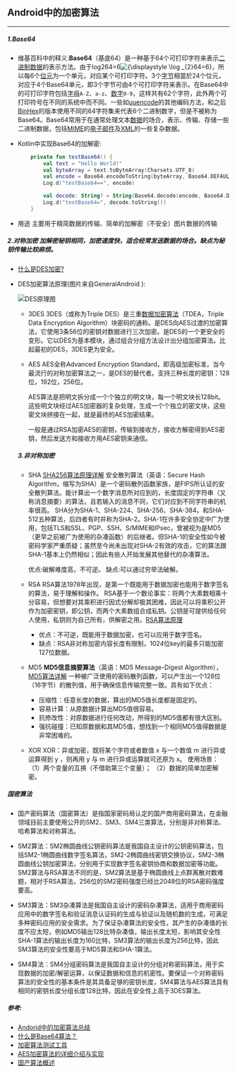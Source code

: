 ## Android中的加密算法
----



##### 1.Base64

* 维基百科中的释义:**Base64**（基底64）是一种基于64个可打印字符来表示[二进制数据](https://zh.wikipedia.org/wiki/二进制)的表示方法。由于log2⁡64=6![{\displaystyle \log _{2}64=6}](https://wikimedia.org/api/rest_v1/media/math/render/svg/9c986fbdc6c036a937e0647d7a6ec5ad745bccab)，所以每6个[位元](https://zh.wikipedia.org/wiki/位元)为一个单元，对应某个可打印字符。3个[字节](https://zh.wikipedia.org/wiki/字节)相當於24个位元，对应于4个Base64单元，即3个字节可由4个可打印字符来表示。在Base64中的可打印字符包括[字母](https://zh.wikipedia.org/wiki/拉丁字母)`A-Z`、`a-z`、[数字](https://zh.wikipedia.org/wiki/数字)`0-9`，这样共有62个字符，此外两个可打印符号在不同的系统中而不同。一些如[uuencode](https://zh.wikipedia.org/wiki/Uuencode)的其他编码方法，和之后[BinHex](https://zh.wikipedia.org/w/index.php?title=BinHex&action=edit&redlink=1)的版本使用不同的64字符集来代表6个二进制数字，但是不被称为Base64。Base64常用于在通常处理文本[数据](https://zh.wikipedia.org/wiki/数据)的场合，表示、传输、存储一些二进制数据，包括[MIME](https://zh.wikipedia.org/wiki/MIME)的[电子邮件](https://zh.wikipedia.org/wiki/电子邮件)及[XML](https://zh.wikipedia.org/wiki/XML)的一些复杂数据。

* Kotlin中实现Base64的加解密:

  ```kotlin
      private fun testBase64() {
          val text = "Hello World!"
          val byteArray = text.toByteArray(Charsets.UTF_8)
          val encode = Base64.encodeToString(byteArray, Base64.DEFAULT)
          Log.d("testBase64==", encode)
  
          val decode: String? = String(Base64.decode(encode, Base64.DEFAULT),Charsets.UTF_8)
          Log.d("testBase64=", decode.toString())
      }
  ```

* 用途  主要用于精简数据的传输、简单的加解密（不安全）图片数据的传输

##### 2.对称加密  加解密秘钥相同，加密速度快，适合经常发送数据的场合。缺点为秘钥传输比较麻烦。

* [什么是DES加密?](https://www.zhihu.com/question/36767829) 

* DES加密算法原理(图片来自GeneralAndroid ):

  ![DES原理图](https://pica.zhimg.com/80/v2-5c8662f473220a8cd18f5622f4e412e8_1440w.jpg?source=1940ef5c)

  

  * 3DES 3DES（或称为Triple DES）是三重[数据加密算法](https://links.jianshu.com/go?to=https%3A%2F%2Fbaike.baidu.com%2Fitem%2F%E6%95%B0%E6%8D%AE%E5%8A%A0%E5%AF%86%E7%AE%97%E6%B3%95%2F3030864)（TDEA，Triple Data Encryption Algorithm）块密码的通称。是DES向AES过渡的加密算法，它使用3条56位的密钥对数据进行三次加密。是DES的一个更安全的变形。它以DES为基本模块，通过组合分组方法设计出分组加密算法。比起最初的DES，3DES更为安全。

  * AES AES全称Advanced Encryption Standard，即高级加密标准，当今最流行的对称加密算法之一，是DES的替代者。支持三种长度的密钥：128位，192位，256位。

    AES算法是把明文拆分成一个个独立的明文块，每一个明文块长128bit。这些明文块经过AES加密器的复杂处理，生成一个个独立的密文块，这些密文块拼接在一起，就是最终的AES加密结果。

    一般是通过RSA加密AES的密钥，传输到接收方，接收方解密得到AES密钥，然后发送方和接收方用AES密钥来通信。

  

  

  ##### 3.非对称加密

  * SHA  [SHA256算法原理详解](https://blog.csdn.net/u011583927/article/details/80905740)   安全散列算法（英语：Secure Hash Algorithm，缩写为SHA）是一个密码散列函数家族，是FIPS所认证的安全散列算法。能计算出一个数字消息所对应到的，长度固定的字符串（又称消息摘要）的算法，且若输入的消息不同，它们对应到不同字符串的机率很高。
    SHA分为SHA-1、SHA-224、SHA-256、SHA-384，和SHA-512五种算法，后四者有时并称为SHA-2。SHA-1在许多安全协定中广为使用，包括TLS和SSL、PGP、SSH、S/MIME和IPsec，曾被视为是MD5（更早之前被广为使用的杂凑函数）的后继者。但SHA-1的安全性如今被密码学家严重质疑；虽然至今尚未出现对SHA-2有效的攻击，它的算法跟SHA-1基本上仍然相似；因此有些人开始发展其他替代的杂凑算法。

    优点:破解难度高，不可逆。 缺点:可以通过穷举法破解。

  * RSA RSA算法1978年出现，是第一个既能用于数据加密也能用于数字签名的算法，易于理解和操作。
    RSA基于一个数论事实：将两个大素数相乘十分容易，但想要对其乘积进行因式分解却极其困难，因此可以将乘积公开作为加密密钥，即公钥，而两个大素数组合成私钥。公钥是可提供给任何人使用，私钥则为自己所有，供解密之用。[RSA算法原理](https://www.ruanyifeng.com/blog/2013/06/rsa_algorithm_part_one.html) 

    - 优点：不可逆，既能用于数据加密，也可以应用于数字签名。
    - 缺点：RSA非对称加密内容长度有限制，1024位key的最多只能加密127位数据。

  * MD5 **MD5信息摘要算法**（英语：MD5 Message-Digest Algorithm），[MD5算法详解](https://blog.csdn.net/goodnameused/article/details/81068697) 一种被广泛使用的密码散列函数，可以产生出一个128位（16字节）的散列值，用于确保信息传输完整一致。具有如下优点：
    - 压缩性：任意长度的数据，算出的MD5值长度都是固定的。
    - 容易计算：从原数据计算出MD5值很容易。
    - 抗修改性：对原数据进行任何改动，所得到的MD5值都有很大区别。
    - 强抗碰撞：已知原数据和其MD5值，想找到一个相同MD5值得数据是非常困难的。

  * XOR XOR：异或加密，既将某个字符或者数值 x 与一个数值 m 进行异或运算得到 y ，则再用 y 与 m 进行异或运算就可还原为 x。
    使用场景：
    （1）两个变量的互换（不借助第三个变量）；
    （2）数据的简单加密解密。



##### 国密算法

* 国产密码算法（国密算法）是指国家密码局认定的国产商用密码算法，在金融领域目前主要使用公开的SM2、SM3、SM4三类算法，分别是非对称算法、哈希算法和对称算法。

* SM2算法：SM2椭圆曲线公钥密码算法是我国自主设计的公钥密码算法，包括SM2-1椭圆曲线数字签名算法，SM2-2椭圆曲线密钥交换协议，SM2-3椭圆曲线公钥加密算法，分别用于实现数字签名密钥协商和数据加密等功能。SM2算法与RSA算法不同的是，SM2算法是基于椭圆曲线上点群离散对数难题，相对于RSA算法，256位的SM2密码强度已经比2048位的RSA密码强度要高。

* SM3算法：SM3杂凑算法是我国自主设计的密码杂凑算法，适用于商用密码应用中的数字签名和验证消息认证码的生成与验证以及随机数的生成，可满足多种密码应用的安全需求。为了保证杂凑算法的安全性，其产生的杂凑值的长度不应太短，例如MD5输出128比特杂凑值，输出长度太短，影响其安全性SHA-1算法的输出长度为160比特，SM3算法的输出长度为256比特，因此SM3算法的安全性要高于MD5算法和SHA-1算法。

*  SM4算法：SM4分组密码算法是我国自主设计的分组对称密码算法，用于实现数据的加密/解密运算，以保证数据和信息的机密性。要保证一个对称密码算法的安全性的基本条件是其具备足够的密钥长度，SM4算法与AES算法具有相同的密钥长度分组长度128比特，因此在安全性上高于3DES算法。





##### 参考:

* [Andorid中的加密算法总结](https://www.jianshu.com/p/9c5db51d3efc) 
* [什么是Base64算法？](https://blog.csdn.net/qq_19782019/article/details/88117150) 
* [加密算法测试工具](https://tool.chinaz.com/Tools/Base64.aspx) 
* [AES加密算法的详细介绍与实现](https://blog.csdn.net/qq_28205153/article/details/55798628) 
* [国产算法概述](https://www.cnblogs.com/peterYong/p/15043372.html) 



